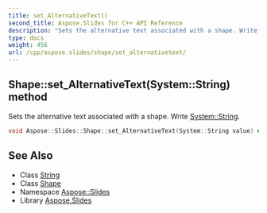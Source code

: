 ```yaml
---
title: set_AlternativeText()
second_title: Aspose.Slides for C++ API Reference
description: "Sets the alternative text associated with a shape. Write System::String."
type: docs
weight: 456
url: /cpp/aspose.slides/shape/set_alternativetext/
---
```

## Shape::set_AlternativeText(System::String) method


Sets the alternative text associated with a shape. Write [System::String](../../../system/string/).

```cpp
void Aspose::Slides::Shape::set_AlternativeText(System::String value) override
```

## See Also

* Class [String](../../system/string/)
* Class [Shape](./)
* Namespace [Aspose::Slides](../)
* Library [Aspose.Slides](../../)